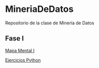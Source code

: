 # MineriaDeDatos
Repositorio de la clase de Minería de Datos

## Fase I

[Mapa Mental I](https://github.com/NathanRAMx/MineriaDeDatos/blob/main/MapaMental_1_1745134.pdf)


[Ejercicios Python](https://github.com/NathanRAMx/MineriaDeDatos/blob/main/unnamed.png)
